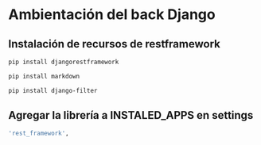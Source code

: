 # Ambientación del back Django

## Instalación de recursos de restframework
```bash
pip install djangorestframework
```
```bash
pip install markdown
```
```bash
pip install django-filter
```

## Agregar la librería a INSTALED_APPS en settings
```bash
'rest_framework',
```